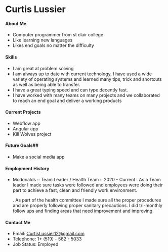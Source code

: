 # Curtis Lussier

#### About Me
  - Computer programmer from st clair college
  - Like learning new languages
  - Likes end goals no matter the difficulty

#### Skills
  - I am great at problem solving
  - I am always up to date with current technology, I have used a wide variety of operating systems and learned many tips, trick and shortcuts as well as being able to transfer.
  - I have a great typing speed and can type decently fast.
  - I have worked with many teams on many projects and we collaborated to reach an end goal and deliver a working products
    
#### Current Projects
  -  Webflow app
  -  Angular app
  -  Kill Wolves project
    
#### Future Goals##
  - Make a social media app

#### Employment History
  - Mcdonalds :: Team Leader / Health Team :: 2020 - Current
    .  As a Team leader I made sure tasks were followed and employees were doing their part to achieve a fast, clean and friendly work environment.
    
    .  As part of the health committee I made sure all the proper procedures and are properly following proper sanitary precautions. I did tri-monthly follow ups and finding areas that need improvement and improving
    
#### Contact Me
  - Email: CurtisLussier12@gmail.com
  - Telephone: 1+ (519) - 562 - 5033
  - Job Status: Employed

